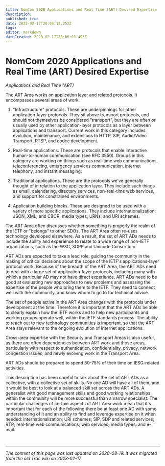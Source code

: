 ```yaml
---
title: NomCom 2020 Applications and Real Time (ART) Desired Expertise
description: 
published: true
date: 2023-02-17T20:06:13.252Z
tags: 
editor: markdown
dateCreated: 2023-02-17T20:06:09.493Z
---
```


# NomCom 2020 Applications and Real Time (ART) Desired Expertise

 *Applications and Real Time (ART)*

The ART Area works on application layer and related protocols. It encompasses several areas of work:

 1.  "Infrastructure" protocols. These are underpinnings for other application-layer protocols. They sit above transport protocols, and should not themselves be considered "transport", but they are often or usually used by other application-layer protocols as a layer between applications and transport. Current work in this category includes evolution, maintenance, and extensions to HTTP, SIP, Audio/Video Transport, RTSP, and codec development. 

 2.  Real-time applications. These are protocols that enable interactive human-to-human communication (see RFC 3550). Groups in this category are working on things such as real-time web communications, teleconferencing, emergency services communication, internet telephony, and instant messaging. 

 3.  Traditional applications. These are the protocols we've generally thought of in relation to the application layer. They include such things as email, calendaring, directory services, non-real-time web services, and support for constrained environments. 

 4.  Application building blocks. These are designed to be used with a variety of more specific applications. They include internationalization; JSON, XML, and CBOR; media types; URNs; and URI schemes. 

The ART Area often discusses whether something is properly the realm of the IETF or "belongs" to other SDOs. The ART Area often re-uses technology developed elsewhere. As a result, the set of ART ADs needs to include the ability and experience to relate to a wide range of non-IETF organizations, such as the W3C, 3GPP and Unicode Consortium.

ART ADs are expected to take a lead role, guiding the community in the making of critical decisions about the scope of the IETF's applications-layer protocol work. Because of the breadth of the ART Area, the ART ADs need to deal with a large set of application-layer protocols, including many with which a particular AD may not have direct experience. ART ADs need to be good at evaluating new approaches to new problems and assessing the expertise of the people who bring them to the IETF. They need to connect well with the community, and know whom to go to for technical advice.

The set of people active in the ART Area changes with the protocols under development at the time. Therefore it is important that the ART ADs be able to clearly explain how the IETF works and to help new participants and working groups operate well, within the IETF standards process. The ability to reach out to new technology communities is important, so that the ART Area stays relevant to the ongoing evolution of Internet applications.

Cross-area expertise with the Security and Transport Areas is also useful, as there are often dependencies between ART work and those areas, particularly with respect to authentication, confidentiality, privacy, network congestion issues, and newly evolving work in the Transport Area.

ART ADs should be prepared to spend 50-75% of their time on IESG-related activities.

This description has been careful to talk about the set of ART ADs as a collective, with a collective set of skills. No one AD will have all of them, and it would be best to look at a balanced skill set across the ART ADs. A generalist with good management skills and good working relationships within the community will be more successful than a narrow specialist. The particular challenges of certain aspects of ART Area work mean that it's important that for each of the following there be at least one AD with some understanding of it and an ability to find and leverage expertise on it when needed: internationalization; URI schemes; SIP, SDP and related services; RTP; real-time web communications; web services; media types; and e-mail. 

&nbsp;
&nbsp;
&nbsp;

---

*The content of this page was last updated on 2020-08-19. It was migrated from the old Trac wiki on 2023-02-17.*